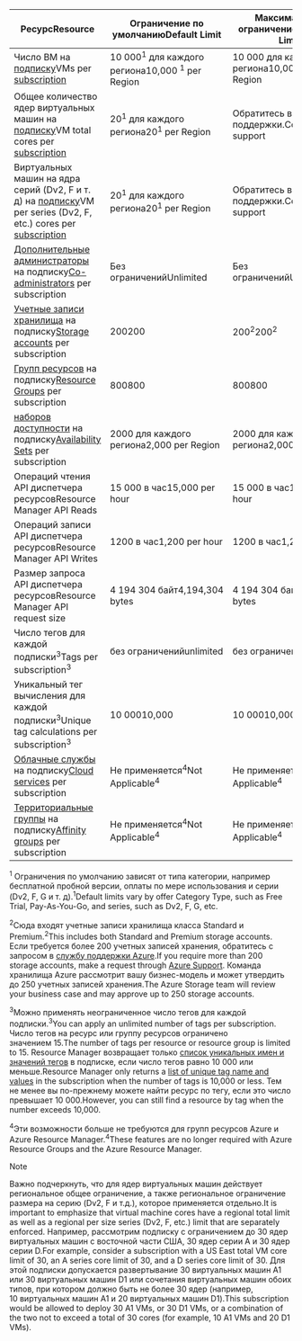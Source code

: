 | <span data-ttu-id="e1aa1-101">Ресурс</span><span class="sxs-lookup"><span data-stu-id="e1aa1-101">Resource</span></span> | <span data-ttu-id="e1aa1-102">Ограничение по умолчанию</span><span class="sxs-lookup"><span data-stu-id="e1aa1-102">Default Limit</span></span> | <span data-ttu-id="e1aa1-103">Максимальное ограничение</span><span class="sxs-lookup"><span data-stu-id="e1aa1-103">Maximum Limit</span></span> |
| --- | --- | --- |
| <span data-ttu-id="e1aa1-104">Число ВМ на [подписку](../articles/billing-buy-sign-up-azure-subscription.md)</span><span class="sxs-lookup"><span data-stu-id="e1aa1-104">VMs per [subscription](../articles/billing-buy-sign-up-azure-subscription.md)</span></span> |<span data-ttu-id="e1aa1-105">10 000<sup>1</sup> для каждого региона</span><span class="sxs-lookup"><span data-stu-id="e1aa1-105">10,000 <sup>1</sup> per Region</span></span> |<span data-ttu-id="e1aa1-106">10 000 для каждого региона</span><span class="sxs-lookup"><span data-stu-id="e1aa1-106">10,000 per Region</span></span> |
| <span data-ttu-id="e1aa1-107">Общее количество ядер виртуальных машин на [подписку](../articles/billing-buy-sign-up-azure-subscription.md)</span><span class="sxs-lookup"><span data-stu-id="e1aa1-107">VM total cores per [subscription](../articles/billing-buy-sign-up-azure-subscription.md)</span></span> |<span data-ttu-id="e1aa1-108">20<sup>1</sup> для каждого региона</span><span class="sxs-lookup"><span data-stu-id="e1aa1-108">20<sup>1</sup> per Region</span></span> | <span data-ttu-id="e1aa1-109">Обратитесь в службу поддержки.</span><span class="sxs-lookup"><span data-stu-id="e1aa1-109">Contact support</span></span> |
| <span data-ttu-id="e1aa1-110">Виртуальных машин на ядра серий (Dv2, F и т. д) на [подписку](../articles/billing-buy-sign-up-azure-subscription.md)</span><span class="sxs-lookup"><span data-stu-id="e1aa1-110">VM per series (Dv2, F, etc.) cores per [subscription](../articles/billing-buy-sign-up-azure-subscription.md)</span></span> |<span data-ttu-id="e1aa1-111">20<sup>1</sup> для каждого региона</span><span class="sxs-lookup"><span data-stu-id="e1aa1-111">20<sup>1</sup> per Region</span></span> | <span data-ttu-id="e1aa1-112">Обратитесь в службу поддержки.</span><span class="sxs-lookup"><span data-stu-id="e1aa1-112">Contact support</span></span> |
| <span data-ttu-id="e1aa1-113">[Дополнительные администраторы](../articles/billing-add-change-azure-subscription-administrator.md) на подписку</span><span class="sxs-lookup"><span data-stu-id="e1aa1-113">[Co-administrators](../articles/billing-add-change-azure-subscription-administrator.md) per subscription</span></span> |<span data-ttu-id="e1aa1-114">Без ограничений</span><span class="sxs-lookup"><span data-stu-id="e1aa1-114">Unlimited</span></span> |<span data-ttu-id="e1aa1-115">Без ограничений</span><span class="sxs-lookup"><span data-stu-id="e1aa1-115">Unlimited</span></span> |
| <span data-ttu-id="e1aa1-116">[Учетные записи хранилища](../articles/storage/common/storage-create-storage-account.md) на подписку</span><span class="sxs-lookup"><span data-stu-id="e1aa1-116">[Storage accounts](../articles/storage/common/storage-create-storage-account.md) per subscription</span></span> |<span data-ttu-id="e1aa1-117">200</span><span class="sxs-lookup"><span data-stu-id="e1aa1-117">200</span></span> |<span data-ttu-id="e1aa1-118">200<sup>2</sup></span><span class="sxs-lookup"><span data-stu-id="e1aa1-118">200<sup>2</sup></span></span> |
| <span data-ttu-id="e1aa1-119">[Групп ресурсов](../articles/azure-resource-manager/resource-group-overview.md) на подписку</span><span class="sxs-lookup"><span data-stu-id="e1aa1-119">[Resource Groups](../articles/azure-resource-manager/resource-group-overview.md) per subscription</span></span> |<span data-ttu-id="e1aa1-120">800</span><span class="sxs-lookup"><span data-stu-id="e1aa1-120">800</span></span> |<span data-ttu-id="e1aa1-121">800</span><span class="sxs-lookup"><span data-stu-id="e1aa1-121">800</span></span> |
| <span data-ttu-id="e1aa1-122">[наборов доступности](../articles/virtual-machines/windows/manage-availability.md#configure-multiple-virtual-machines-in-an-availability-set-for-redundancy) на подписку</span><span class="sxs-lookup"><span data-stu-id="e1aa1-122">[Availability Sets](../articles/virtual-machines/windows/manage-availability.md#configure-multiple-virtual-machines-in-an-availability-set-for-redundancy) per subscription</span></span> |<span data-ttu-id="e1aa1-123">2000 для каждого региона</span><span class="sxs-lookup"><span data-stu-id="e1aa1-123">2,000 per Region</span></span> |<span data-ttu-id="e1aa1-124">2000 для каждого региона</span><span class="sxs-lookup"><span data-stu-id="e1aa1-124">2,000 per Region</span></span> |
| <span data-ttu-id="e1aa1-125">Операций чтения API диспетчера ресурсов</span><span class="sxs-lookup"><span data-stu-id="e1aa1-125">Resource Manager API Reads</span></span> |<span data-ttu-id="e1aa1-126">15 000 в час</span><span class="sxs-lookup"><span data-stu-id="e1aa1-126">15,000 per hour</span></span> |<span data-ttu-id="e1aa1-127">15 000 в час</span><span class="sxs-lookup"><span data-stu-id="e1aa1-127">15,000 per hour</span></span> |
| <span data-ttu-id="e1aa1-128">Операций записи API диспетчера ресурсов</span><span class="sxs-lookup"><span data-stu-id="e1aa1-128">Resource Manager API Writes</span></span> |<span data-ttu-id="e1aa1-129">1200 в час</span><span class="sxs-lookup"><span data-stu-id="e1aa1-129">1,200 per hour</span></span> |<span data-ttu-id="e1aa1-130">1200 в час</span><span class="sxs-lookup"><span data-stu-id="e1aa1-130">1,200 per hour</span></span> |
| <span data-ttu-id="e1aa1-131">Размер запроса API диспетчера ресурсов</span><span class="sxs-lookup"><span data-stu-id="e1aa1-131">Resource Manager API request size</span></span> |<span data-ttu-id="e1aa1-132">4 194 304 байт</span><span class="sxs-lookup"><span data-stu-id="e1aa1-132">4,194,304 bytes</span></span> |<span data-ttu-id="e1aa1-133">4 194 304 байт</span><span class="sxs-lookup"><span data-stu-id="e1aa1-133">4,194,304 bytes</span></span> |
| <span data-ttu-id="e1aa1-134">Число тегов для каждой подписки<sup>3</sup></span><span class="sxs-lookup"><span data-stu-id="e1aa1-134">Tags per subscription<sup>3</sup></span></span> |<span data-ttu-id="e1aa1-135">без ограничений</span><span class="sxs-lookup"><span data-stu-id="e1aa1-135">unlimited</span></span> |<span data-ttu-id="e1aa1-136">без ограничений</span><span class="sxs-lookup"><span data-stu-id="e1aa1-136">unlimited</span></span> |
| <span data-ttu-id="e1aa1-137">Уникальный тег вычисления для каждой подписки<sup>3</sup></span><span class="sxs-lookup"><span data-stu-id="e1aa1-137">Unique tag calculations per subscription<sup>3</sup></span></span> | <span data-ttu-id="e1aa1-138">10 000</span><span class="sxs-lookup"><span data-stu-id="e1aa1-138">10,000</span></span> | <span data-ttu-id="e1aa1-139">10 000</span><span class="sxs-lookup"><span data-stu-id="e1aa1-139">10,000</span></span> |
| <span data-ttu-id="e1aa1-140">[Облачные службы](../articles/cloud-services/cloud-services-choose-me.md) на подписку</span><span class="sxs-lookup"><span data-stu-id="e1aa1-140">[Cloud services](../articles/cloud-services/cloud-services-choose-me.md) per subscription</span></span> |<span data-ttu-id="e1aa1-141">Не применяется<sup>4</sup></span><span class="sxs-lookup"><span data-stu-id="e1aa1-141">Not Applicable<sup>4</sup></span></span> |<span data-ttu-id="e1aa1-142">Не применяется<sup>4</sup></span><span class="sxs-lookup"><span data-stu-id="e1aa1-142">Not Applicable<sup>4</sup></span></span> |
| <span data-ttu-id="e1aa1-143">[Территориальные группы](../articles/virtual-network/virtual-networks-migrate-to-regional-vnet.md) на подписку</span><span class="sxs-lookup"><span data-stu-id="e1aa1-143">[Affinity groups](../articles/virtual-network/virtual-networks-migrate-to-regional-vnet.md) per subscription</span></span> |<span data-ttu-id="e1aa1-144">Не применяется<sup>4</sup></span><span class="sxs-lookup"><span data-stu-id="e1aa1-144">Not Applicable<sup>4</sup></span></span> |<span data-ttu-id="e1aa1-145">Не применяется<sup>4</sup></span><span class="sxs-lookup"><span data-stu-id="e1aa1-145">Not Applicable<sup>4</sup></span></span> |

<span data-ttu-id="e1aa1-146"><sup>1</sup> Ограничения по умолчанию зависят от типа категории, например бесплатной пробной версии, оплаты по мере использования и серии (Dv2, F, G и т. д).</span><span class="sxs-lookup"><span data-stu-id="e1aa1-146"><sup>1</sup>Default limits vary by offer Category Type, such as Free Trial, Pay-As-You-Go, and series, such as Dv2, F, G, etc.</span></span>

<span data-ttu-id="e1aa1-147"><sup>2</sup>Сюда входят учетные записи хранилища класса Standard и Premium.</span><span class="sxs-lookup"><span data-stu-id="e1aa1-147"><sup>2</sup>This includes both Standard and Premium storage accounts.</span></span> <span data-ttu-id="e1aa1-148">Если требуется более 200 учетных записей хранения, обратитесь с запросом в [службу поддержки Azure](https://azure.microsoft.com/support/faq/).</span><span class="sxs-lookup"><span data-stu-id="e1aa1-148">If you require more than 200 storage accounts, make a request through [Azure Support](https://azure.microsoft.com/support/faq/).</span></span> <span data-ttu-id="e1aa1-149">Команда хранилища Azure рассмотрит вашу бизнес-модель и может утвердить до 250 учетных записей хранения.</span><span class="sxs-lookup"><span data-stu-id="e1aa1-149">The Azure Storage team will review your business case and may approve up to 250 storage accounts.</span></span>

<span data-ttu-id="e1aa1-150"><sup>3</sup>Можно применять неограниченное число тегов для каждой подписки.</span><span class="sxs-lookup"><span data-stu-id="e1aa1-150"><sup>3</sup>You can apply an unlimited number of tags per subscription.</span></span> <span data-ttu-id="e1aa1-151">Число тегов на ресурс или группу ресурсов ограничено значением 15.</span><span class="sxs-lookup"><span data-stu-id="e1aa1-151">The number of tags per resource or resource group is limited to 15.</span></span> <span data-ttu-id="e1aa1-152">Resource Manager возвращает только [список уникальных имен и значений тегов](/rest/api/resources/tags#Tags_List) в подписке, если число тегов равно 10 000 или меньше.</span><span class="sxs-lookup"><span data-stu-id="e1aa1-152">Resource Manager only returns a [list of unique tag name and values](/rest/api/resources/tags#Tags_List) in the subscription when the number of tags is 10,000 or less.</span></span> <span data-ttu-id="e1aa1-153">Тем не менее вы по-прежнему можете найти ресурс по тегу, если это число превышает 10 000.</span><span class="sxs-lookup"><span data-stu-id="e1aa1-153">However, you can still find a resource by tag when the number exceeds 10,000.</span></span>  

<span data-ttu-id="e1aa1-154"><sup>4</sup>Эти возможности больше не требуются для групп ресурсов Azure и Azure Resource Manager.</span><span class="sxs-lookup"><span data-stu-id="e1aa1-154"><sup>4</sup>These features are no longer required with Azure Resource Groups and the Azure Resource Manager.</span></span>

> [!NOTE]
> <span data-ttu-id="e1aa1-155">Важно подчеркнуть, что для ядер виртуальных машин действует региональное общее ограничение, а также региональное ограничение размера на серию (Dv2, F и т.д.), которое применяется отдельно.</span><span class="sxs-lookup"><span data-stu-id="e1aa1-155">It is important to emphasize that virtual machine cores have a regional total limit as well as a regional per size series (Dv2, F, etc.) limit that are separately enforced.</span></span>  <span data-ttu-id="e1aa1-156">Например, рассмотрим подписку с ограничением до 30 ядер виртуальных машин с восточной части США, 30 ядер серии A и 30 ядер серии D.</span><span class="sxs-lookup"><span data-stu-id="e1aa1-156">For example, consider a subscription with a US East total VM core limit of 30, an A series core limit of 30, and a D series core limit of 30.</span></span>  <span data-ttu-id="e1aa1-157">Для этой подписки допускается развертывание 30 виртуальных машин A1 или 30 виртуальных машин D1 или сочетания виртуальных машин обоих типов, при котором должно быть не более 30 ядер (например, 10 виртуальных машин A1 и 20 виртуальных машин D1).</span><span class="sxs-lookup"><span data-stu-id="e1aa1-157">This subscription would be allowed to deploy 30 A1 VMs, or 30 D1 VMs, or a combination of the two not to exceed a total of 30 cores (for example, 10 A1 VMs and 20 D1 VMs).</span></span>  
> <!-- -->
> 
> 

